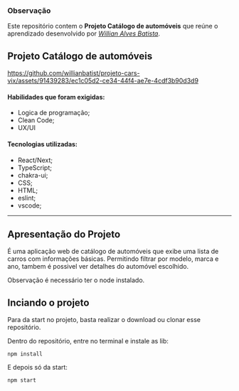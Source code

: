### Observação

Este repositório contem o **Projeto Catálogo de automóveis** que reúne o aprendizado desenvolvido por _[Willian Alves Batista](https://www.linkedin.com/in/willian-alves-batista-60aa6a180/)_.

## Projeto Catálogo de automóveis



https://github.com/willianbatist/projeto-cars-vix/assets/91439283/ec1c05d2-ce34-44f4-ae7e-4cdf3b90d3d9


#### Habilidades que foram exigidas:

  - Logica de programação;
  - Clean Code;
  - UX/UI

#### Tecnologias utilizadas:

  - React/Next;
  - TypeScript;
  - chakra-ui;
  - CSS;
  - HTML;
  - eslint;
  - vscode;

---

## Apresentação do Projeto

É uma aplicação web de catálogo de automóveis que exibe uma lista de carros com
informações básicas. Permitindo filtrar por modelo, marca e ano, tambem é possivel ver detalhes do automóvel escolhido. 

Observação é necessário ter o node instalado.

## Inciando o projeto

Para da start no projeto, basta realizar o download ou clonar esse repositório.

Dentro do repositório, entre no terminal e instale as lib:

    npm install

E depois só da start:

    npm start

